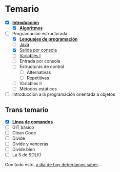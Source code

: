 # Temario 

- [x] [**Introducción**](00-introduccion.md)
  - [x] [**Algoritmos**](001-Algoritmos.md)
- [ ] Programación estructurada
  - [x] [**Lenguajes de programación**](lenguajesDeProgramacion.md)
  - [ ] [Java](java.md)
  - [x] [Salida por consola](salidaJava.md)
  - [ ] [Variables I](variables.md)
  - [ ] Entrada por consola
  - [ ] Estructuras de control
    - [ ] Alternativas
    - [ ] Repetitivas
  - [ ] Variables II
  - [ ] Métodos estáticos
- [ ] Introducción a la programación orientada a objetos

## Trans temario

- [x] [**Línea de comandos**](/documentos/consola.md)
- [ ] GIT básico
- [ ] Clean Code
- [ ] Divide
- [ ] Divide y vencerás
- [ ] Divide bien
- [ ] La S de SOLID

Con todo esto, [a día de hoy deberíamos saber](aDiaDeHoy.md)...
